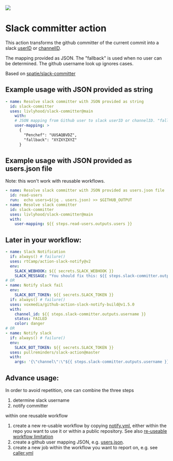 
[<img src="https://github-ads.s3.eu-central-1.amazonaws.com/support-ukraine.svg?t=1" />](https://supportukrainenow.org)

# Slack committer action

This action transforms the github committer of the current commit into a slack [userID](https://www.workast.com/help/article/how-to-find-a-slack-user-id/) or [channelID](https://help.socialintents.com/article/148-how-to-find-your-slack-team-id-and-slack-channel-id).

The mapping provided as JSON. The "fallback" is used when no user can be determined. The github username look up ignores cases.

Based on [spatie/slack-committer](https://github.com/spatie/slack-committer)

## Example usage with JSON provided as string

```yaml
- name: Resolve slack committer with JSON provided as string
  id: slack-committer
  uses: livlyhood/slack-committer@main
    with:
    # JSON mapping from Github user to slack userID or channelID. "fallback" is used when no user was found.
    user-mapping: >
      {
        "Penchef": "UUSAQBVDZ",
        "fallback": "XYZXYZXYZ"
      }
```

## Example usage with JSON provided as users.json file

Note: this won't work with reusable workflows.

```yaml
- name: Resolve slack committer with JSON provided as users.json file
  id: read-users
  run:  echo users=$(jq . users.json) >> $GITHUB_OUTPUT
- name: Resolve slack committer
  id: slack-committer
  uses: livlyhood/slack-committer@main
  with:
    user-mapping: ${{ steps.read-users.outputs.users }}
```

## Later in your workflow:

```yml
- name: Slack Notification
  if: always() # failure()
  uses: rtCamp/action-slack-notify@v2
  env:
    SLACK_WEBHOOK: ${{ secrets.SLACK_WEBHOOK }}
    SLACK_MESSAGE: "You should fix this: ${{ steps.slack-committer.outputs.username }}"
# OR
- name: Notify slack fail
  env:
    SLACK_BOT_TOKEN: ${{ secrets.SLACK_TOKEN }}
  if: always() # failure()
  uses: voxmedia/github-action-slack-notify-build@v1.5.0
  with:
    channel_id: ${{ steps.slack-committer.outputs.username }}
    status: FAILED
    color: danger
# OR
- name: Notify slack
  if: always() # failure()
  env:
    SLACK_BOT_TOKEN: ${{ secrets.SLACK_TOKEN }}
  uses: pullreminders/slack-action@master
  with:
    args: '{\"channel\":\"${{ steps.slack-committer.outputs.username }}"\",\"text\":\"Hello world\"}'
```

## Advance usage:

In order to avoid repetition, one can combine the three steps

1. determine slack username
2. notify committer

within one reusable workflow

1. create a new re-usable workflow by copying [notify.yml](./.github/workflows/notify.yml), either within the repo you want to use it or within a public repository. See also [re-useable workflow limitation](https://docs.github.com/en/actions/using-workflows/reusing-workflows#limitations)
2. create a github user mapping JSON, e.g. [users.json](users.json).
3. create a new job within the workflow you want to report on, e.g. see [caller.yml](.github/workflows/caller.yml)
